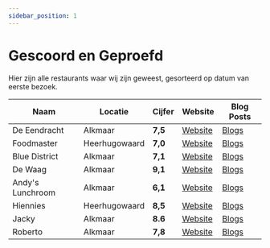```yaml
---
sidebar_position: 1
---
```


# Gescoord en Geproefd

Hier zijn alle restaurants waar wij zijn geweest,
gesorteerd op datum van eerste bezoek.

| Naam | Locatie | Cijfer | Website | Blog Posts |
| ---- | ------- | ------ | ------- | ----------------- |
| De Eendracht | Alkmaar | **7,5** | [Website](https://www.deeendracht-alkmaar.nl/) | [Blogs](/tags/eendracht) |
| Foodmaster | Heerhugowaard | **7,0** | [Website](https://foodmasterheerhugowaard.foodticket.nl/) | [Blogs](/tags/foodmaster) |
| Blue District | Alkmaar | **7,1** | [Website](https://www.bluedistrict.nl/) | [Blogs](/tags/blue-district) |
| De Waag | Alkmaar | **9,1** | [Website](https://www.dewaagalkmaar.nl/) | [Blogs](/tags/dewaag) |
| Andy's Lunchroom | Alkmaar | **6,1** | [Website](https://www.andyslunchroom.nl/) | [Blogs](/tags/andys) |
| Hiennies | Heerhugowaard | **8,5** | [Website](https://hiennies.sitedish.shop/) | [Blogs](/tags/hiennies) |
| Jacky | Alkmaar | **8.6** | [Website](https://jackyalkmaar.nl/) | [Blogs](/tags/jacky) | 
| Roberto | Alkmaar | **7,8** | [Website](https://roberto-alkmaar.nl/) | [Blogs](/tags/roberto) |